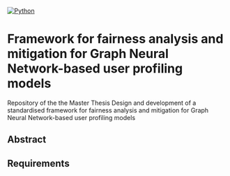 [![Python](https://img.shields.io/badge/Python-3.8.10-%233776AB?logo=Python)](https://www.python.org/)

# Framework for fairness analysis and mitigation for Graph Neural Network-based user profiling models
Repository of the the Master Thesis Design and development of a standardised framework for fairness analysis and mitigation for Graph Neural Network-based user profiling models

## Abstract


## Requirements
